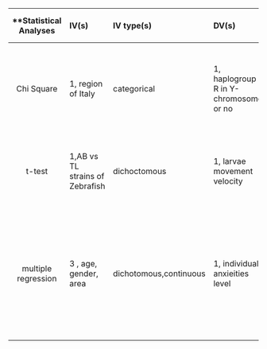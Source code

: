 | **Statistical Analyses	|  IV(s)  |  IV type(s) |  DV(s)  |  DV type(s)  |  Control Var | Control Var type  | Question to be answered | _H0_ | alpha | link to paper **| 
|:----------:|:----------|:------------|:-------------|:-------------|:------------|:------------- |:------------------|:----:|:-------:|:-------|
Chi Square | 1, region of Italy | categorical | 1, haplogroup R in Y-chromosome or no| categorical | 0 | NaN | is difference in haplogroup R in Y-chromesome significant from north to center? | H in Center <= H in North   | 0.0014 | [Uniparental Markers of Contemporary Italian Population Reveals Details on Its Pre-Roman Heritage](http://journals.plos.org/plosone/article?id=10.1371/annotation/ea14adcb-033d-492d-8f8b-e047aa080cd4) |
t-test | 1,AB vs TL strains of Zebrafish | dichoctomous |1, larvae movement velocity | continuous | 3, light-on stimulus, stage of larvae, experiment at 2 pm each day | categorical | Is AB larvae more likely to move fast under light on stimulus? |AB velocity  <= TL velocity | 0.0001 |[Statistical Analysis of Zebrafish Locomotor Response](http://journals.plos.org/plosone/article?id=10.1371/journal.pone.0139521) |
multiple regression | 3 , age, gender, area | dichotomous,continuous | 1, individual anxieities level | continuous  | 1, media is radio | dichotomous | is using radio after FUKUSHIMA Nuclear Disaser effectively reduce residents' anxieties ? | Anxiety with radio >= Anxiety without radio  |0.05 |[The Relationship between Media Consumption and Health-Related Anxieties after the Fukushima Daiichi Nuclear Disaster](http://journals.plos.org/plosone/article?id=10.1371/journal.pone.0065331) | 
